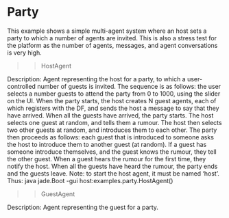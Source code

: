 # Party
This example shows a simple multi-agent system where an host sets a party to which a number of agents are invited. This is also a stress test for the platform as the number of agents, messages, and agent conversations is very high. 

>> HostAgent

Description:
Agent representing the host for a party, to which a user-controlled number of guests is invited. The sequence is as follows:
the user selects a number guests to attend the party from 0 to 1000, using the slider on the UI. When the party starts, the host creates N guest agents, each of which registers with the DF, and sends the host a message to say that they have arrived. When all the guests have arrived, the party starts. The host selects one guest at random, and tells them a rumour. The host then selects two other guests at random, and introduces them to each other. The party then proceeds as follows: each guest that is introduced to someone asks the host to introduce them to another guest (at random). If a guest has someone introduce themselves, and the guest knows the rumour, they tell the other guest. When a guest hears the rumour for the first time, they notify the host. When all the guests have heard the rumour, the party ends and the guests leave.
Note: to start the host agent, it must be named ‘host’. Thus:
java jade.Boot -gui host:examples.party.HostAgent()

>> GuestAgent

Description:
Agent representing the guest for a party.

